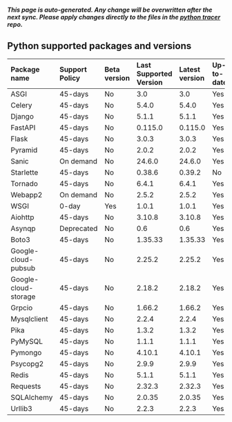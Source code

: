 ##### This page is auto-generated. Any change will be overwritten after the next sync. Please apply changes directly to the files in the [python tracer](https://github.com/instana/python-sensor) repo.
## Python supported packages and versions
| Package name         | Support Policy   | Beta version   | Last Supported Version   | Latest version   | Up-to-date   | Cloud Native   |
|:---------------------|:-----------------|:---------------|:-------------------------|:-----------------|:-------------|:---------------|
| ASGI                 | 45-days          | No             | 3.0                      | 3.0              | Yes          | No             |
| Celery               | 45-days          | No             | 5.4.0                    | 5.4.0            | Yes          | No             |
| Django               | 45-days          | No             | 5.1.1                    | 5.1.1            | Yes          | No             |
| FastAPI              | 45-days          | No             | 0.115.0                  | 0.115.0          | Yes          | No             |
| Flask                | 45-days          | No             | 3.0.3                    | 3.0.3            | Yes          | No             |
| Pyramid              | 45-days          | No             | 2.0.2                    | 2.0.2            | Yes          | No             |
| Sanic                | On demand        | No             | 24.6.0                   | 24.6.0           | Yes          | No             |
| Starlette            | 45-days          | No             | 0.38.6                   | 0.39.2           | No           | No             |
| Tornado              | 45-days          | No             | 6.4.1                    | 6.4.1            | Yes          | No             |
| Webapp2              | On demand        | No             | 2.5.2                    | 2.5.2            | Yes          | No             |
| WSGI                 | 0-day            | Yes            | 1.0.1                    | 1.0.1            | Yes          | No             |
| Aiohttp              | 45-days          | No             | 3.10.8                   | 3.10.8           | Yes          | No             |
| Asynqp               | Deprecated       | No             | 0.6                      | 0.6              | Yes          | No             |
| Boto3                | 45-days          | No             | 1.35.33                  | 1.35.33          | Yes          | Yes            |
| Google-cloud-pubsub  | 45-days          | No             | 2.25.2                   | 2.25.2           | Yes          | Yes            |
| Google-cloud-storage | 45-days          | No             | 2.18.2                   | 2.18.2           | Yes          | Yes            |
| Grpcio               | 45-days          | No             | 1.66.2                   | 1.66.2           | Yes          | Yes            |
| Mysqlclient          | 45-days          | No             | 2.2.4                    | 2.2.4            | Yes          | Yes            |
| Pika                 | 45-days          | No             | 1.3.2                    | 1.3.2            | Yes          | No             |
| PyMySQL              | 45-days          | No             | 1.1.1                    | 1.1.1            | Yes          | Yes            |
| Pymongo              | 45-days          | No             | 4.10.1                   | 4.10.1           | Yes          | Yes            |
| Psycopg2             | 45-days          | No             | 2.9.9                    | 2.9.9            | Yes          | No             |
| Redis                | 45-days          | No             | 5.1.1                    | 5.1.1            | Yes          | Yes            |
| Requests             | 45-days          | No             | 2.32.3                   | 2.32.3           | Yes          | Yes            |
| SQLAlchemy           | 45-days          | No             | 2.0.35                   | 2.0.35           | Yes          | Yes            |
| Urllib3              | 45-days          | No             | 2.2.3                    | 2.2.3            | Yes          | No             |